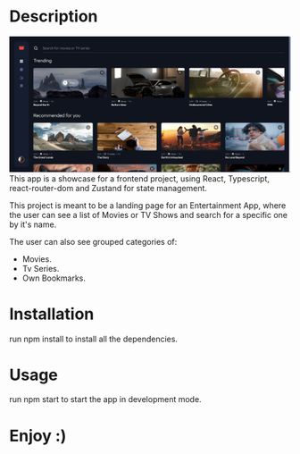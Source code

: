 # Description
![ApplicationScreenshot](src/assets/app-screenshot.png)
This app is a showcase for a frontend project, using React, Typescript, react-router-dom and Zustand for state
management.

This project is meant to be a landing page for an Entertainment App, where the user can see a list of Movies or TV Shows
and
search for a specific one by it's name.

The user can also see grouped categories of:
- Movies.
- Tv Series.
- Own Bookmarks.

# Installation
run npm install to install all the dependencies.

# Usage
run npm start to start the app in development mode.

# Enjoy :)